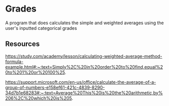 # Grades

A program that does calculates the simple and weighted averages using the user's inputted categorical grades

## Resources
https://study.com/academy/lesson/calculating-weighted-average-method-formula-example.html#:~:text=Simply%2C%20in%20order%20to%20find,equal%20to%201%20or%20100%25.

https://support.microsoft.com/en-us/office/calculate-the-average-of-a-group-of-numbers-e158ef61-421c-4839-8290-34d7b1e68283#:~:text=Average%20This%20is%20the%20arithmetic,by%206%2C%20which%20is%205.
